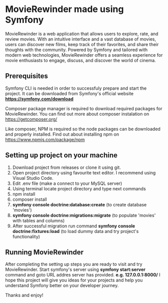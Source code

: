 # MovieRewinder made using Symfony
MovieRewinder is a web application that allows users to explore, rate, and review movies. With an intuitive interface and a vast database of movies, users can discover new films, keep track of their favorites, and share their thoughts with the community. Powered by Symfony and tailored with modern web technologies, MovieRewinder offers a seamless experience for movie enthusiasts to engage, discuss, and discover the world of cinema.

## Prerequisites
Symfony CLI is needed in order to successfuly prepare and start the project. It can be downloaded from Symfony's official website **https://symfony.com/download**

Composer package manager is required to download required packages for MovieRewinder. You can find out more about composer instalation on https://getcomposer.org/

Like composer, NPM is required so the node packages can be downloaded and properly installed. Find out about installing npm on https://www.npmjs.com/package/npm

## Setting up project on your machine
1. Download project from releases or clone it using git.
2. Open project directory using favourite text editor. I recommend using Visual Studio Code.
3. Edit .env file (make a connect to your MySQL server)
4. Using terminal locate project directory and type next commands
5. npm install
6. composer install
5. **symfony console doctrine:database:create** (to create database 'movies')
6. **symfony console doctrine:migrations:migrate** (to populate 'movies' with tables and columns)
7. After successful migration run command **symfony console doctrine:fixtures:load** (to load dummy data and try project's functionality)

## Running MovieRewinder
After completing the setting up steps you are ready to visit and try MovieRewinder. 
Start symfony's server using **symfony start:server** command and goto URL addres server has provided. **e.g. 127.0.0.1:8000/**
I hope this project will give you ideas for your projects and help you understand Symfony better on your developer journey.

Thanks and enjoy!
